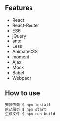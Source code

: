 ## Features
- React
- React-Router
- ES6
- jQuery
- antd
- Less
- AnimateCSS
- moment
- Ajax
- Mock
- Babel
- Webpack

## How to use

```sh
安装依赖 $ npm install
启动服务 $ npm start
生成文件 $ npm run build
```
